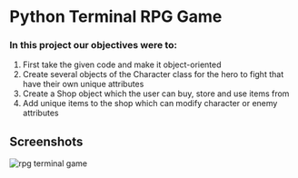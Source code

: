 
# Python Terminal RPG Game

### In this project our objectives were to:

1. First take the given code and make it object-oriented
2. Create several objects of the Character class for the hero to fight that have their own unique attributes
3. Create a Shop object which the user can buy, store and use items from
4. Add unique items to the shop which can modify character or enemy attributes

## Screenshots

![rpg terminal game](Desktop/rpgimages/rpg1.png)
